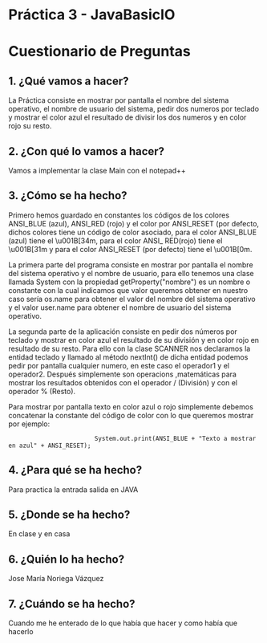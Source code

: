 # Práctica 3 - JavaBasicIO

# Cuestionario de Preguntas

## 1. ¿Qué vamos a hacer?
La Práctica consiste en mostrar por pantalla el nombre del sistema operativo, el nombre de usuario del sistema, pedir dos numeros
por teclado y mostrar el color azul el resultado de divisir los dos numeros y en color rojo su resto. 

## 2. ¿Con qué lo vamos a hacer?
Vamos a implementar la clase Main con el notepad++

## 3. ¿Cómo se ha hecho?
Primero hemos guardado en constantes los códigos de los colores ANSI_BLUE (azul), ANSI_RED (rojo) y el color por ANSI_RESET (por defecto, dichos colores tiene un código de color asociado, para el color ANSI_BLUE (azul) tiene el \u001B[34m, para el color ANSI_ RED(rojo) tiene el \u001B[31m y para el color ANSI_RESET (por defecto) tiene el \u001B[0m.

La primera parte del programa consiste en mostrar por pantalla el nombre del sistema operativo y el nombre de usuario, para ello tenemos una clase llamada System con la propiedad getProperty("nombre") es un nombre o constante con la cual indicamos que valor queremos obtener en nuestro caso sería os.name para obtener el valor del nombre del sistema operativo y el valor user.name para obtener el nombre de usuario del sistema operativo.

La segunda parte de la aplicación consiste en pedir dos números por teclado y mostrar en color azul el resultado de su división y en color rojo en resultado de su resto. Para ello con la clase SCANNER nos declaramos la entidad teclado y llamado al método nextInt() de dicha entidad podemos pedir por pantalla cualquier numero, en este caso el operador1 y el operador2. Después simplemente son operacions ,matemáticas para mostrar los resultados obtenidos con el operador / (División) y con el operador % (Resto).

Para mostrar por pantalla texto en color azul o rojo simplemente debemos concatenar la constante del código de color con lo que queremos mostrar por ejemplo:

                            System.out.print(ANSI_BLUE + "Texto a mostrar en azul" + ANSI_RESET);


## 4. ¿Para qué se ha hecho?
Para practica la entrada salida en JAVA

## 5. ¿Donde se ha hecho?
En clase y en casa

## 6. ¿Quién lo ha hecho?
Jose María Noriega Vázquez

## 7. ¿Cuándo se ha hecho?
Cuando me he enterado de lo que había que hacer y como había que hacerlo

